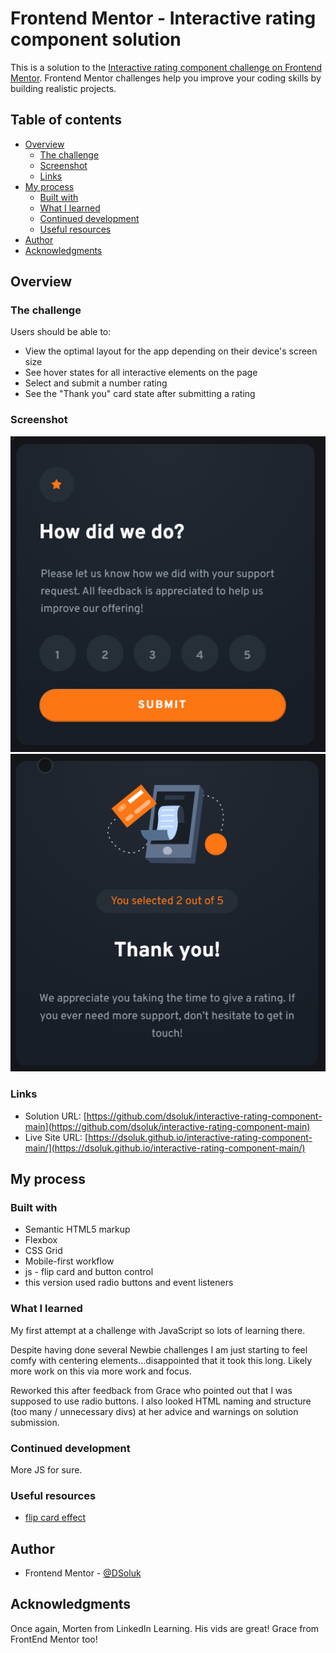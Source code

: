 # Frontend Mentor - Interactive rating component solution

This is a solution to the [Interactive rating component challenge on Frontend Mentor](https://www.frontendmentor.io/challenges/interactive-rating-component-koxpeBUmI). Frontend Mentor challenges help you improve your coding skills by building realistic projects.

## Table of contents

- [Overview](#overview)
  - [The challenge](#the-challenge)
  - [Screenshot](#screenshot)
  - [Links](#links)
- [My process](#my-process)
  - [Built with](#built-with)
  - [What I learned](#what-i-learned)
  - [Continued development](#continued-development)
  - [Useful resources](#useful-resources)
- [Author](#author)
- [Acknowledgments](#acknowledgments)

## Overview

### The challenge

Users should be able to:

- View the optimal layout for the app depending on their device's screen size
- See hover states for all interactive elements on the page
- Select and submit a number rating
- See the "Thank you" card state after submitting a rating

### Screenshot

![Mobile-Rating / Front](screenshot-desktop-front.png)
![Mobile-Thankyou / Back](screenshot-desktop-back.png)

### Links

- Solution URL: [https://github.com/dsoluk/interactive-rating-component-main](https://github.com/dsoluk/interactive-rating-component-main)
- Live Site URL: [https://dsoluk.github.io/interactive-rating-component-main/](https://dsoluk.github.io/interactive-rating-component-main/)

## My process

### Built with

- Semantic HTML5 markup
- Flexbox
- CSS Grid
- Mobile-first workflow
- js - flip card and button control
- this version used radio buttons and event listeners

### What I learned

My first attempt at a challenge with JavaScript so lots of learning there.

Despite having done several Newbie challenges I am just starting to feel comfy with centering elements...disappointed that it took this long. Likely more work on this via more work and focus.

Reworked this after feedback from Grace who pointed out that I was supposed to use radio buttons. I also looked HTML naming and structure (too many / unnecessary divs) at her advice and warnings on solution submission.

### Continued development

More JS for sure.

### Useful resources

- [flip card effect](https://jefferson-cuartas.medium.com/how-to-create-a-flip-card-effect-using-javascript-767dd945210c)

## Author

- Frontend Mentor - [@DSoluk](https://www.frontendmentor.io/profile/DSoluk)

## Acknowledgments

Once again, Morten from LinkedIn Learning. His vids are great! Grace from FrontEnd Mentor too!
